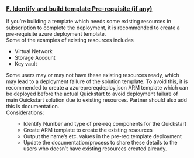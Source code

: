 <h3><b><u>F. Identify and build template Pre-requisite (if any)</u></b></h3>
<meta http-equiv="Content-Type" content="text/html; charset=iso-8859-1" />
</head>

<body><font style="segoe ui">
<p>If you&rsquo;re building a template which needs  some existing resources in subscription to complete the deployment, it is  recommended to create a pre-requisite azure deployment template.<br />
  Some of the examples of existing resources  includes</p>
<ul>
  <li>Virtual Network </li>
  <li>Storage Account</li>
  <li>Key vault</li>
</ul>
<p>Some users may or may not have these existing  resources ready, which may lead to a deployment failure of the solution  template. To avoid this, it is recommended to create a azureprereqdeploy.json  ARM template which can be deployed before the actual Quickstart to avoid  deployment failure of main Quickstart solution due to existing resources.  Partner should also add this is documentation.<br />
  Considerations:</p>
<ul>
<ul>
  <li>Identify Number and type of pre-req components  for the Quickstart</li>
  <li>Create ARM template to create the existing  resources</li>
  <li>Output the name&rsquo;s etc. values in the pre-req  template deployment</li>
  <li>Update the documentation/process to share  these details to the users who doesn&rsquo;t have existing resources created already.</li>
</ul>
</font>
</body>
</html>
